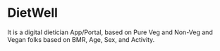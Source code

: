 # DietWell
It is a digital dietician App/Portal, based on Pure Veg and Non-Veg and Vegan folks based on BMR, Age, Sex, and Activity.
